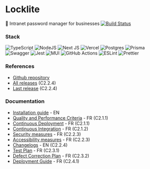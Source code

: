 [//]: # (<img src="LOGO_PATH" alt="LOGO_NAME" style="width: 500px;">)

# Locklite

🔐 Intranet password manager for
businesses [![Build Status](https://github.com/vbetsch/lockLite/actions/workflows/ci.yml/badge.svg)](https://github.com/vbetsch/lockLite/actions)

### Stack

![TypeScript](https://img.shields.io/badge/typescript-%23007ACC.svg?style=for-the-badge&logo=typescript&logoColor=white)
![NodeJS](https://img.shields.io/badge/node.js-6DA55F?style=for-the-badge&logo=node.js&logoColor=white)
![Next JS](https://img.shields.io/badge/Next-black?style=for-the-badge&logo=next.js&logoColor=white)
![Vercel](https://img.shields.io/badge/vercel-%23000000.svg?style=for-the-badge&logo=vercel&logoColor=white)
![Postgres](https://img.shields.io/badge/postgres-%23316192.svg?style=for-the-badge&logo=postgresql&logoColor=white)
![Prisma](https://img.shields.io/badge/Prisma-3982CE?style=for-the-badge&logo=Prisma&logoColor=white)
![Swagger](https://img.shields.io/badge/-Swagger-%23Clojure?style=for-the-badge&logo=swagger&logoColor=white)
![Jest](https://img.shields.io/badge/-jest-%23C21325?style=for-the-badge&logo=jest&logoColor=white)
![MUI](https://img.shields.io/badge/MUI-%230081CB.svg?style=for-the-badge&logo=mui&logoColor=white)
![GitHub Actions](https://img.shields.io/badge/github%20actions-%232671E5.svg?style=for-the-badge&logo=githubactions&logoColor=white)
![ESLint](https://img.shields.io/badge/ESLint-4B3263?style=for-the-badge&logo=eslint&logoColor=white)
![Prettier](https://img.shields.io/badge/prettier-%23F7B93E.svg?style=for-the-badge&logo=prettier&logoColor=black)

### References

- [Github repository](https://github.com/vbetsch/locklite)
- [All releases](https://github.com/vbetsch/locklite/releases) (C2.2.4)
- [Last release](https://github.com/vbetsch/locklite/releases/latest) (C2.2.4)

### Documentation

- [Installation guide](INSTALL.md) - EN
- [Quality and Performance Criteria](CRITERIA.md) - FR (C2.1.1)
- [Continuous Deployment](CD.md) - FR (C2.1.1)
- [Continuous Integration](CI.md) - FR (C2.1.2)
- [Security measures](SECURITY.md) - FR (C2.2.3)
- [Accessibility measures](ACCESSIBILITY.md) - FR (C2.2.3)
- [Changelogs](CHANGELOG.md) - EN (C2.2.4)
- [Test Plan](ACCEPTANCE.md) - FR (C2.3.1)
- [Defect Correction Plan](BUGS.md) - FR (C2.3.2)
- [Deployment Guide](DEPLOYMENT.md) - FR (C2.4.1)
